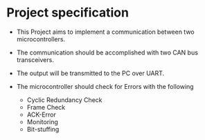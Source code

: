 # Project specification 

- This Project aims to implement a communication between two microcontrollers. 

- The communication should be accomplished with two CAN bus transceivers.

- The output will be transmitted to the PC over UART.

- The microcontroller should check for Errors with the following
    
    - Cyclic Redundancy Check
    - Frame Check
    - ACK-Error
    - Monitoring
    - Bit-stuffing
